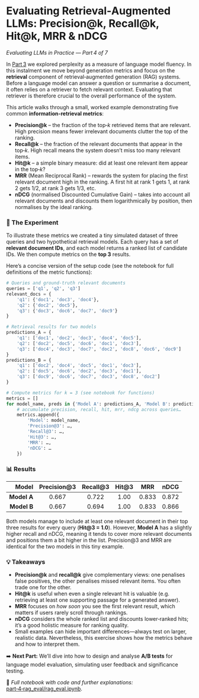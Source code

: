 # Evaluating Retrieval‑Augmented LLMs: Precision@k, Recall@k, Hit@k, MRR & nDCG  
*Evaluating LLMs in Practice — Part 4 of 7*

In [Part 3](./part3_perplexity_medium_post.md) we explored perplexity as a measure of language model fluency.  In this instalment we move beyond generation metrics and focus on the **retrieval** component of retrieval‑augmented generation (RAG) systems.  Before a language model can answer a question or summarise a document, it often relies on a retriever to fetch relevant context.  Evaluating that retriever is therefore crucial to the overall performance of the system.

This article walks through a small, worked example demonstrating five common **information‑retrieval metrics**:

- **Precision@k** – the fraction of the top‑*k* retrieved items that are relevant.  High precision means fewer irrelevant documents clutter the top of the ranking.
- **Recall@k** – the fraction of the relevant documents that appear in the top‑*k*.  High recall means the system doesn’t miss too many relevant items.
- **Hit@k** – a simple binary measure: did at least one relevant item appear in the top‑*k*?
- **MRR** (Mean Reciprocal Rank) – rewards the system for placing the first relevant document high in the ranking.  A first hit at rank 1 gets 1, at rank 2 gets 1/2, at rank 3 gets 1/3, etc.
- **nDCG** (normalised Discounted Cumulative Gain) – takes into account all relevant documents and discounts them logarithmically by position, then normalises by the ideal ranking.

### 🔧 The Experiment

To illustrate these metrics we created a tiny simulated dataset of three queries and two hypothetical retrieval models.  Each query has a set of **relevant document IDs**, and each model returns a ranked list of candidate IDs.  We then compute metrics on the **top 3** results.

Here’s a concise version of the setup code (see the notebook for full definitions of the metric functions):

```python
# Queries and ground‑truth relevant documents
queries = ['q1', 'q2', 'q3']
relevant_docs = {
    'q1': {'doc1', 'doc3', 'doc4'},
    'q2': {'doc2', 'doc5'},
    'q3': {'doc3', 'doc6', 'doc7', 'doc9'}
}

# Retrieval results for two models
predictions_A = {
    'q1': ['doc1', 'doc2', 'doc3', 'doc4', 'doc5'],
    'q2': ['doc2', 'doc5', 'doc6', 'doc1', 'doc3'],
    'q3': ['doc4', 'doc3', 'doc7', 'doc2', 'doc8', 'doc6', 'doc9']
}
predictions_B = {
    'q1': ['doc2', 'doc4', 'doc5', 'doc1', 'doc3'],
    'q2': ['doc5', 'doc6', 'doc2', 'doc3', 'doc1'],
    'q3': ['doc9', 'doc6', 'doc7', 'doc3', 'doc8', 'doc2']
}

# Compute metrics for k = 3 (see notebook for functions)
metrics = []
for model_name, preds in {'Model A': predictions_A, 'Model B': predictions_B}.items():
    # accumulate precision, recall, hit, mrr, ndcg across queries…
    metrics.append({
        'Model': model_name,
        'Precision@3': …,
        'Recall@3': …,
        'Hit@3': …,
        'MRR': …,
        'nDCG': …
    })
```

### 📊 Results

| Model    | Precision@3 | Recall@3 | Hit@3 | MRR  | nDCG |
|---------:|:-----------:|:--------:|:-----:|:----:|:----:|
| **Model A** |     0.667    |   0.722   |  1.00 | 0.833 | 0.872 |
| **Model B** |     0.667    |   0.694   |  1.00 | 0.833 | 0.866 |

Both models manage to include at least one relevant document in their top three results for every query (**Hit@3 = 1.0**).  However, **Model A** has a slightly higher recall and nDCG, meaning it tends to cover more relevant documents and positions them a bit higher in the list.  Precision@3 and MRR are identical for the two models in this tiny example.

### 💡 Takeaways

- **Precision@k** and **recall@k** give complementary views: one penalises false positives, the other penalises missed relevant items.  You often trade one for the other.
- **Hit@k** is useful when even a single relevant hit is valuable (e.g. retrieving at least one supporting passage for a generated answer).
- **MRR** focuses on *how soon* you see the first relevant result, which matters if users rarely scroll through rankings.
- **nDCG** considers the whole ranked list and discounts lower‑ranked hits; it’s a good holistic measure for ranking quality.
- Small examples can hide important differences—always test on larger, realistic data.  Nevertheless, this exercise shows how the metrics behave and how to interpret them.

➡️ **Next Part:** We’ll dive into how to design and analyse **A/B tests** for language model evaluation, simulating user feedback and significance testing.

📓 *Full notebook with code and further explanations:* [part‑4‑rag_eval/rag_eval.ipynb](./part-4-rag_eval/rag_eval.ipynb).
